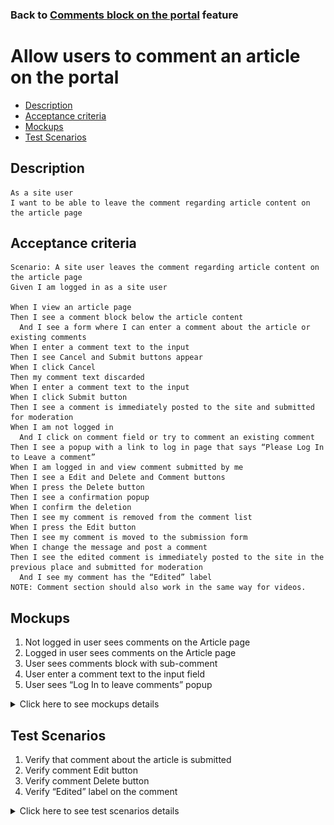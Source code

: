 ### Back to [Comments block on the portal](/../../) feature

# Allow users to comment an article on the portal

- [Description](#description)
- [Acceptance criteria](#acceptance-criteria)
- [Mockups](#mockups)
- [Test Scenarios](#test-scenarios)

## Description

    As a site user 
    I want to be able to leave the comment regarding article content on the article page

## Acceptance criteria

    Scenario: A site user leaves the comment regarding article content on the article page
    Given I am logged in as a site user

    When I view an article page 
    Then I see a comment block below the article content 
      And I see a form where I can enter a comment about the article or existing comments
    When I enter a comment text to the input
    Then I see Cancel and Submit buttons appear
    When I click Cancel
    Then my comment text discarded
    When I enter a comment text to the input
    When I click Submit button
    Then I see a comment is immediately posted to the site and submitted for moderation
    When I am not logged in
      And I click on comment field or try to comment an existing comment 
    Then I see a popup with a link to log in page that says “Please Log In to Leave a comment”
    When I am logged in and view comment submitted by me
    Then I see a Edit and Delete and Comment buttons 
    When I press the Delete button
    Then I see a confirmation popup
    When I confirm the deletion
    Then I see my comment is removed from the comment list
    When I press the Edit button
    Then I see my comment is moved to the submission form
    When I change the message and post a comment
    Then I see the edited comment is immediately posted to the site in the previous place and submitted for moderation
      And I see my comment has the “Edited” label
    NOTE: Comment section should also work in the same way for videos.

## Mockups

1. Not logged in user sees comments on the Article page 
2. Logged in user sees comments on the Article page
3. User sees comments block with sub-comment
4. User enter a comment text to the input field
5. User sees “Log In to leave comments” popup

<details>
  <summary>Click here to see mockups details</summary>

**1. Not logged in user sees comments on the Article page:**

![Comments on the Article Screen](/products/sport_news_portal/web_application_features/comments/images/comments_for_no_logged_in_user.png)

**2. Logged in user sees comments on the Article page:**

![Comments on the Article Screen](/products/sport_news_portal/web_application_features/comments/images/comments_for_logged_in_user.png)

**3. User sees comments block with sub-comment:**

![Sub-comments on the Article Screen](/products/sport_news_portal/web_application_features/comments/images/sub_comments.png)

**4. User enter a comment text to the input field:**

![Posting in progress](/products/sport_news_portal/web_application_features/comments/images/posting_comments_in_progress.png)

**5. User sees “Log In to leave comments” popup:**

![“Log In to leave comments” popup](/products/sport_news_portal/web_application_features/comments/images/log_in_to_leave_comments_popup.png)

</details>

## Test Scenarios

1. Verify that comment about the article is submitted
2. Verify comment Edit button
3. Verify comment Delete button
4. Verify “Edited” label on the comment

<details>
  <summary>Click here to see test scenarios details</summary>

### **#1. Verify that comment about the article is submitted**

|#|Steps|Expected Result
------|-------|----------
|1|Go to Sport News site|
|2|Log in to user account|
|3|View any article|
|4|Observe comment block below article content|
|5|Enter comment about the article in a form|
|6|Click on submit button|The comment is posted immediately to the site and submitted for admin

### **#2. Verify comment Edit button**

|#|Steps|Expected Result
------|-------|----------
|1|Go to Sport News site|
|2|Log in to your user account|
|3|View any article|
|4|Observe comment block below article content|
|5|Enter comment about the article in a form|
|6|Click on submit button|The comment is posted immediately to the site and submitted for admin
|7|Observe Edit button|The Edit buttons is placed at the right bottom corner of the comment
|8|Click on Edit button|Comment is moved to the submission form with ability to change the message and post a comment

### **#3. Verify comment Delete button**

|#|Steps|Expected Result
------|-------|----------
|1|Go to Sport News site|
|2|Log in to your user account|
|3|View any article|
|4|Observe comment block below article content|
|5|Enter comment about the article in a form|
|6|Click on Submit button|The comment is posted immediately to the site and submitted for admin
|7|Observe Delete button|The Delete buttons is placed at the right bottom corner of the comment
|8|Click on Delete button|Confirmation popup "Are you really want to delete this comment?"
|9|Confirm deleting|The comment is deleted 

### **#4. Verify “Edited” label on the comment**

|#|Steps|Expected Result
------|-------|----------
|1|Go to Sport News site|
|2|Log in to your user account|
|3|View any article|
|4|Observe comment block below article content|
|5|Enter comment about the article in a form|
|6|Click on Submit button|The comment is posted immediately to the site and submitted for admin
|7|Observe Edit button|The Edit buttons is placed at the right bottom corner of the comment
|8|Click on Edit button|Comment is moved to the submission form with ability to change the message and post a comment
|9|Observe “Edited” label on the comment that was edited|Changed comment has the "Edited" label

</details>

